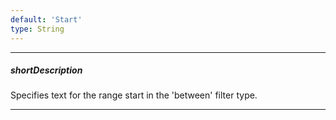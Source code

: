 ```yaml
---
default: 'Start'
type: String
---
```

---
##### shortDescription
Specifies text for the range start in the 'between' filter type.

---
